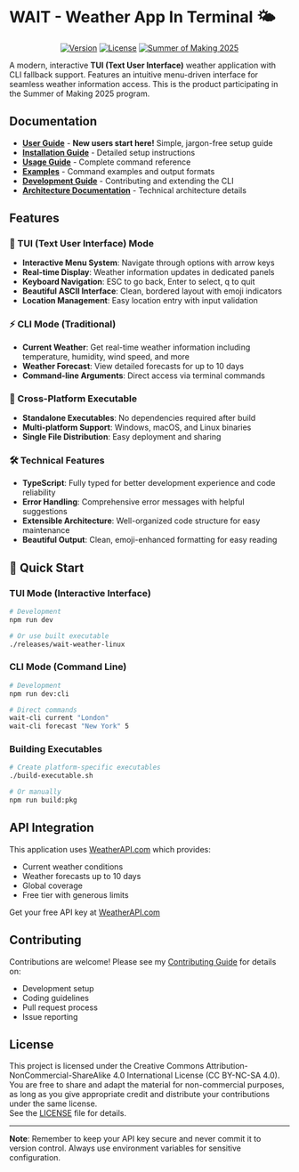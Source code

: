 # WAIT - Weather App In Terminal 🌤️

<div align="center">

[![Version](https://img.shields.io/badge/Version-1.0.0-blue.svg)](https://github.com/your-username/wait/releases)
[![License](https://img.shields.io/badge/License-CC%20BY--NC--SA%204.0-green.svg)](./LICENSE)
[![Summer of Making 2025](https://img.shields.io/badge/Summer%20of%20Making-2025-ff6b35.svg)](https://summerofmaking.com/)

</div>

A modern, interactive **TUI (Text User Interface)** weather application with CLI fallback support. Features an intuitive menu-driven interface for seamless weather information access. This is the product participating in the Summer of Making 2025 program.

## Documentation

- **[User Guide](docs/USER_GUIDE.md)** - **New users start here!** Simple, jargon-free setup guide
- **[Installation Guide](docs/INSTALLATION.md)** - Detailed setup instructions
- **[Usage Guide](docs/USAGE.md)** - Complete command reference
- **[Examples](docs/EXAMPLES.md)** - Command examples and output formats
- **[Development Guide](docs/DEVELOPMENT.md)** - Contributing and extending the CLI
- **[Architecture Documentation](docs/ARCHITECTURE.md)** - Technical architecture details

## Features

### 🎯 TUI (Text User Interface) Mode
- **Interactive Menu System**: Navigate through options with arrow keys
- **Real-time Display**: Weather information updates in dedicated panels  
- **Keyboard Navigation**: ESC to go back, Enter to select, q to quit
- **Beautiful ASCII Interface**: Clean, bordered layout with emoji indicators
- **Location Management**: Easy location entry with input validation

### ⚡ CLI Mode (Traditional)
- **Current Weather**: Get real-time weather information including temperature, humidity, wind speed, and more
- **Weather Forecast**: View detailed forecasts for up to 10 days
- **Command-line Arguments**: Direct access via terminal commands

### 🚀 Cross-Platform Executable
- **Standalone Executables**: No dependencies required after build
- **Multi-platform Support**: Windows, macOS, and Linux binaries
- **Single File Distribution**: Easy deployment and sharing

### 🛠️ Technical Features
- **TypeScript**: Fully typed for better development experience and code reliability
- **Error Handling**: Comprehensive error messages with helpful suggestions  
- **Extensible Architecture**: Well-organized code structure for easy maintenance
- **Beautiful Output**: Clean, emoji-enhanced formatting for easy reading

## 🚀 Quick Start

### TUI Mode (Interactive Interface)
```bash
# Development
npm run dev

# Or use built executable
./releases/wait-weather-linux
```

### CLI Mode (Command Line)  
```bash
# Development
npm run dev:cli

# Direct commands
wait-cli current "London"
wait-cli forecast "New York" 5
```

### Building Executables
```bash
# Create platform-specific executables
./build-executable.sh

# Or manually
npm run build:pkg
```

## API Integration

This application uses [WeatherAPI.com](https://www.weatherapi.com/) which provides:
- Current weather conditions
- Weather forecasts up to 10 days
- Global coverage
- Free tier with generous limits

Get your free API key at [WeatherAPI.com](https://www.weatherapi.com/)

## Contributing

Contributions are welcome! Please see my [Contributing Guide](docs/CONTRIBUTING.md) for details on:
- Development setup
- Coding guidelines  
- Pull request process
- Issue reporting

## License

This project is licensed under the Creative Commons Attribution-NonCommercial-ShareAlike 4.0 International License (CC BY-NC-SA 4.0).  
You are free to share and adapt the material for non-commercial purposes, as long as you give appropriate credit and distribute your contributions under the same license.  
See the [LICENSE](./LICENSE) file for details.

---

**Note**: Remember to keep your API key secure and never commit it to version control. Always use environment variables for sensitive configuration.